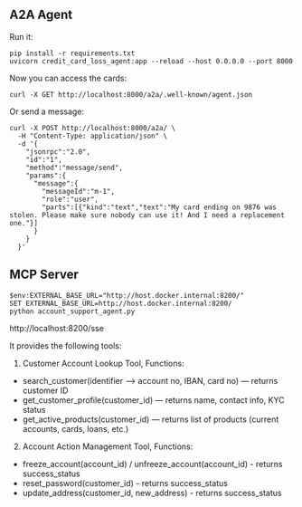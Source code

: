 ## A2A Agent

Run it:

```shell
pip install -r requirements.txt
uvicorn credit_card_loss_agent:app --reload --host 0.0.0.0 --port 8000
```

Now you can access the cards:

```shell
curl -X GET http://localhost:8000/a2a/.well-known/agent.json
```

Or send a message:

```shell
curl -X POST http://localhost:8000/a2a/ \
  -H "Content-Type: application/json" \
  -d '{
    "jsonrpc":"2.0",
    "id":"1",
    "method":"message/send",
    "params":{
      "message":{
        "messageId":"m-1",
        "role":"user",
        "parts":[{"kind":"text","text":"My card ending on 9876 was stolen. Please make sure nobody can use it! And I need a replacement one."}]
      }
    }
  }'
```

## MCP Server

```shell
$env:EXTERNAL_BASE_URL="http://host.docker.internal:8200/"
SET EXTERNAL_BASE_URL=http://host.docker.internal:8200/
python account_support_agent.py
```

http://localhost:8200/sse

It provides the following tools:

1. Customer Account Lookup Tool, Functions:
  - search_customer(identifier --> account no, IBAN, card no) — returns customer ID 
  - get_customer_profile(customer_id) — returns name, contact info, KYC status
  - get_active_products(customer_id) — returns list of products (current accounts, cards, loans, etc.)
2. Account Action Management Tool, Functions:
  - freeze_account(account_id) / unfreeze_account(account_id) - returns success_status
  - reset_password(customer_id) - returns success_status
  - update_address(customer_id, new_address) - returns success_status